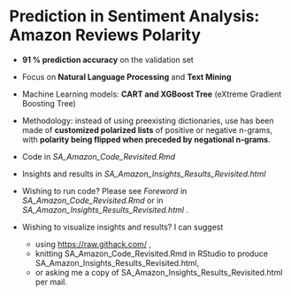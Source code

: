 # Prediction in Sentiment Analysis: Amazon Reviews Polarity

* **91 % prediction accuracy** on the validation set

* Focus on **Natural Language Processing** and **Text Mining**

* Machine Learning models: **CART and XGBoost Tree** (eXtreme Gradient Boosting Tree)

* Methodology: instead of using preexisting dictionaries, use has been made of **customized polarized lists** of positive or negative n-grams, with **polarity being flipped when preceded by negational n-grams**.

* Code in *SA_Amazon_Code_Revisited.Rmd* 

* Insights and results in *SA_Amazon_Insights_Results_Revisited.html*

* Wishing to run code? Please see *Foreword* in *SA_Amazon_Code_Revisited.Rmd*  or in *SA_Amazon_Insights_Results_Revisited.html* .

* Wishing to visualize insights and results? I can suggest
    * using https://raw.githack.com/ ,
    * knitting SA_Amazon_Code_Revisited.Rmd in RStudio to produce SA_Amazon_Insights_Results_Revisited.html,
    * or asking me a copy of SA_Amazon_Insights_Results_Revisited.html per mail. 
